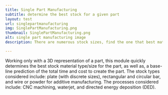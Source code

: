 ```yaml
---
title: Single Part Manufacturing
subtitle: determine the best stock for a given part
layout: test
url: singlepartmanufacturing
img: SinglePartManufacturing.png
thumbnail: SinglePartManufacturing.png
alt: single part manufacturing image
description: There are numerous stock sizes, find the one that best match your part for machining.

---
```

Working only with a 3D representation of a part, this module quickly determines the best stock material type/size for the part, as well as, a base-line prediction of the total time and cost to create the part. The stock types considered include: plate (with discrete sizes), rectangular and circular bar, and wire or powder for additive manufacturing. The processes considered include: CNC machining, waterjet, and directed energy deposition (DED).
